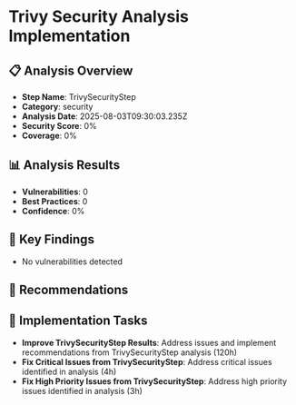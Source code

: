 # Trivy Security Analysis Implementation

## 📋 Analysis Overview
- **Step Name**: TrivySecurityStep
- **Category**: security
- **Analysis Date**: 2025-08-03T09:30:03.235Z
- **Security Score**: 0%
- **Coverage**: 0%

## 📊 Analysis Results
- **Vulnerabilities**: 0
- **Best Practices**: 0
- **Confidence**: 0%

## 🎯 Key Findings
- No vulnerabilities detected

## 📝 Recommendations


## 🔧 Implementation Tasks
- **Improve TrivySecurityStep Results**: Address issues and implement recommendations from TrivySecurityStep analysis (120h)
- **Fix Critical Issues from TrivySecurityStep**: Address critical issues identified in analysis (4h)
- **Fix High Priority Issues from TrivySecurityStep**: Address high priority issues identified in analysis (3h)
